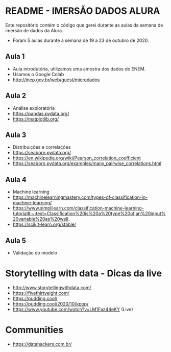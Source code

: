 # README - IMERSÃO DADOS ALURA

Este repositório contém o código que gerei durante as aulas da semana de imersão de dados da Alura. 
- Foram 5 aulas durante a semana de 19 a 23 de outubro de 2020. 

## Aula 1
- Aula introdutória, utilizamos uma amostra dos dados do ENEM. 
- Usamos o Google Colab
- http://inep.gov.br/web/guest/microdados

## Aula 2 
- Análise exploratória
- https://pandas.pydata.org/
- https://matplotlib.org/

## Aula 3 
- Distribuições e correlações
- https://seaborn.pydata.org/
- https://en.wikipedia.org/wiki/Pearson_correlation_coefficient
- https://seaborn.pydata.org/examples/many_pairwise_correlations.html

## Aula 4 
- Machine learning
- https://machinelearningmastery.com/types-of-classification-in-machine-learning/
- https://www.simplilearn.com/classification-machine-learning-tutorial#:~:text=Classification%20is%20a%20type%20of,an%20input%20variable%20as%20well.
- https://scikit-learn.org/stable/

## Aula 5 
- Validação do modelo


# Storytelling with data - Dicas da live 
- http://www.storytellingwithdata.com/
- https://fivethirtyeight.com/
- https://pudding.cool/
- https://pudding.cool/2020/10/kpop/
- https://www.youtube.com/watch?v=LM1Faz44eKY  (Live)

# Communities
- https://datahackers.com.br/
